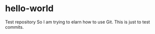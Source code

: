 # hello-world
Test repository
So I am trying to elarn how to use Git. This is just to test commits.
